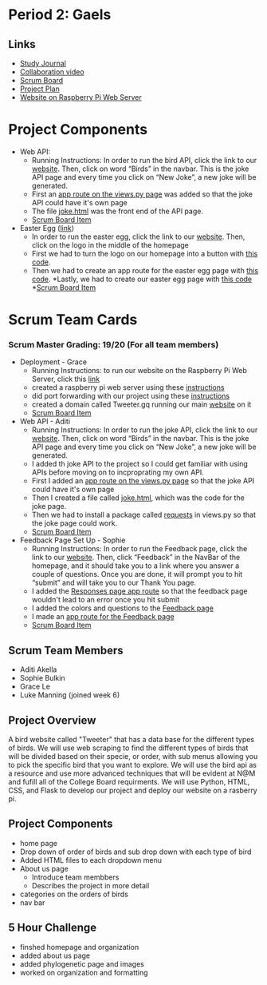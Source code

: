 # Period 2: Gaels

## Links
* [Study Journal](https://docs.google.com/document/d/1NFgEh_1AZGfm3fGWLUgGT7Xm9tNoPROnnH0_pO72MzM/edit?usp=sharing)
* [Collaboration video](https://youtu.be/rLajlcMSnqM)
* [Scrum Board](https://github.com/aditiakella/Period2Gaels/projects/1)
* [Project Plan](https://docs.google.com/document/d/1wBFv8xEiTdBYL12SreRxs_ixNCXaxFt93r1jJ1S14m4/edit?usp=sharing)
* [Website on Raspberry Pi Web Server](http://tweeter.gq/)

# Project Components
* Web API:
    * Running Instructions: In order to run the bird API, click the link to our [website](Tweeter.gq). Then, click on word “Birds” in the navbar. This is the joke API page and every time you click on “New Joke”, a new joke will be generated. 
    * First an [app route on the views.py page](https://github.com/aditiakella/Period2Gaels/blob/51c47dd73e691921b14e07146d090372afcdfe39/views.py#L42-L50) was added so that the joke API could have it's own page
    * The file [joke.html](https://github.com/aditiakella/Period2Gaels/blob/main/templates/joke.html) was the front end of the API page. 
    * [Scrum Board Item](https://github.com/aditiakella/Period2Gaels/projects/1#card-51445255)
* Easter Egg ([link](Tweeter.gq/easteregg))
    * In order to run the easter egg, click the link to our [website](Tweeter.gq). Then, click on the logo in the middle of the homepage
    * First we had to turn the logo on our homepage into a button with [this code](https://github.com/aditiakella/Period2Gaels/blob/8b3e02b436e1071a7ce265eafc1a61b28b5af40c/templates/home.html#L109).
    * Then we had to create an app route for the easter egg page with [this code](https://github.com/aditiakella/Period2Gaels/blob/8b3e02b436e1071a7ce265eafc1a61b28b5af40c/views.py#L66-L68).
    *Lastly, we had to create our easter egg page with [this code](https://github.com/aditiakella/Period2Gaels/blob/main/templates/easteregg.html)
    *[Scrum Board Item](https://github.com/aditiakella/Period2Gaels/projects/1#card-53523282)
   


# Scrum Team Cards
### Scrum Master Grading: 19/20 (For all team members)
* Deployment - Grace
    * Running Instructions: to run our website on the Raspberry Pi Web Server, click this [link](Tweeter.gq)
    * created a raspberry pi web server using these [instructions](http://nighthawkcoders.cf/lesson/pi-webserver/)
    * did port forwarding with our project using these [instructions](http://nighthawkcoders.cf/lesson/pi-portforward/)
    * created a domain called Tweeter.gq running our main [website](Tweeter.gq) on it
    * [Scrum Board Item](https://github.com/aditiakella/Period2Gaels/projects/1#card-52163809)
* Web API - Aditi 
    * Running Instructions: In order to run the joke API, click the link to our [website](Tweeter.gq). Then, click on word “Birds” in the navbar. This is the joke API page and every time you click on “New Joke”, a new joke will be generated. 
    * I added th joke API to the project so I could get familiar with using APIs before moving on to incproprating my own API.
    * First I added an [app route on the views.py page](https://github.com/aditiakella/Period2Gaels/blob/51c47dd73e691921b14e07146d090372afcdfe39/views.py#L42-L50) so that the joke API could have it's own page
    * Then I created a file called [joke.html](https://github.com/aditiakella/Period2Gaels/blob/main/templates/joke.html), which was the code for the joke page. 
    * Then we had to install a package called [requests](https://github.com/aditiakella/Period2Gaels/blob/51c47dd73e691921b14e07146d090372afcdfe39/views.py#L3) in views.py so that the joke page could work. 
    * [Scrum Board Item](https://github.com/aditiakella/Period2Gaels/projects/1#card-52589451)
* Feedback Page Set Up - Sophie
    * Running Instructions: In order to run the Feedback page, click the link to our [website](Tweeter.gq). Then, click “Feedback” in the NavBar of the homepage, and it should take you to a link where you answer a couple of questions. Once you are done, it will prompt you to hit “submit” and will take you to our Thank You page.
    * I added the [Responses page app route](https://github.com/aditiakella/Period2Gaels/blob/51c47dd73e691921b14e07146d090372afcdfe39/views.py#L52-L54) so that the feedback page wouldn't lead to an error once you hit submit
    * I added the colors and questions to the [Feedback page](https://github.com/aditiakella/Period2Gaels/blob/main/templates/Feedback.html)
    * I made an [app route for the Feedback page](https://github.com/aditiakella/Period2Gaels/blob/51c47dd73e691921b14e07146d090372afcdfe39/views.py#L12-L14)
    * [Scrum Board Item](https://github.com/aditiakella/Period2Gaels/projects/1#card-52906850)
 

## Scrum Team Members
* Aditi Akella
* Sophie Bulkin
* Grace Le
* Luke Manning (joined week 6)

## Project Overview
A bird website called "Tweeter" that has a data base for the different types of birds. We will use web scraping to find the different types of birds that will be divided based on their specie, or order, with sub menus allowing you to pick the specific bird that you want to explore. We will use the bird api as a resource and use more advanced techniques that will be evident at N@M and fufill all of the College Board requirments. We will use Python, HTML, CSS, and Flask to develop our project and deploy our website on a rasberry pi. 

## Project Components 
* home page 
* Drop down of order of birds and sub drop down with each type of bird
* Added HTML files to each dropdown menu
* About us page
    * Introduce team membbers
    * Describes the project in more detail
* categories on the orders of birds 
* nav bar

## 5 Hour Challenge
* finshed homepage and organization
* added about us page
* added phylogenetic page and images
* worked on organization and formatting
